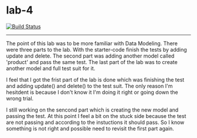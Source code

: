 # lab-4

[![Build Status](https://travis-ci.com/liz-kavalski-401-advanced-javascript/lab-4.svg?branch=master)](https://travis-ci.com/liz-kavalski-401-advanced-javascript/lab-4)

---------------------------------
The point of this lab was to be more familiar with Data Modeling. There were three parts to the lab. With the starter-code finish the tests by adding update and delete. The second part was adding another model called 'product' and pass the same test. The last part of the lab was to create another model and full test suit for it.

I feel that I got the frist part of the lab is done which was finishing the test and adding update() and delete() to the test suit. The only reason I'm hesitdent is because I don't know it I'm doing it right or going down the wrong trial. 

I still working on the sencond part which is creating the new model and passing the test. At this point I feel a bit on the stuck side because the test are not passing and according to the instuctions it should pass. So I know something is not right and possible need to revisit the first part again.
